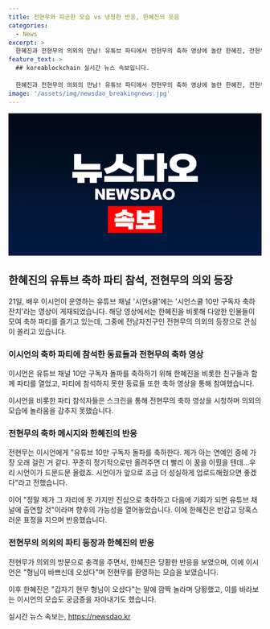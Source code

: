 ```yaml
---
title: 전현무와 피곤한 모습 vs 냉정한 반응, 한혜진의 웃음
categories:
  - News
excerpt: >
  한혜진과 전현무의 의외의 만남! 유튜브 파티에서 전현무의 축하 영상에 놀란 한혜진, 전현무의 유튜브 활동 응원 메시지에 감동. 현무의 깜짝 등장에 당황한 혜진, 팬들의 관심 집중! 한혜진과 전현무의 연인 과거와 이야기.
feature_text: >
  ## koreablockchain 실시간 뉴스 속보입니다.

  한혜진과 전현무의 의외의 만남! 유튜브 파티에서 전현무의 축하 영상에 놀란 한혜진, 전현무의 유튜브 활동 응원 메시지에 감동. 현무의 깜짝 등장에 당황한 혜진, 팬들의 관심 집중! 한혜진과 전현무의 연인 과거와 이야기.
image: '/assets/img/newsdao_breakingnews.jpg'
---
```


<p><img src="/assets/img/newsdao_breakingnews.jpg" alt="koreablockchain 속보" /></p>

<h2 data-ke-size="size26">한혜진의 유튜브 축하 파티 참석, 전현무의 의외 등장</h2>

<p data-ke-size="size16">21일, 배우 이시언이 운영하는 유튜브 채널 '시언s쿨'에는 '시언스쿨 10만 구독자 축하잔치'라는 영상이 게재되었습니다. 해당 영상에서는 한혜진을 비롯해 다양한 인물들이 모여 축하 파티를 즐기고 있는데, 그중에 전남자친구인 전현무의 의외의 등장으로 관심이 쏠리고 있습니다.</p>

<h3><b>이시언의 축하 파티에 참석한 동료들과 전현무의 축하 영상</b></h3>

<p data-ke-size="size16">이시언은 유튜브 채널 10만 구독자 돌파를 축하하기 위해 한혜진을 비롯한 친구들과 함께 파티를 열었고, 파티에 참석하지 못한 동료들 또한 축하 영상을 통해 참여했습니다.</p>

<p data-ke-size="size16">이시언을 비롯한 파티 참석자들은 스크린을 통해 전현무의 축하 영상을 시청하며 의외의 모습에 놀라움을 감추지 못했습니다.</p>

<h3><b>전현무의 축하 메시지와 한혜진의 반응</b></h3>

<p data-ke-size="size16">전현무는 이시언에게 "유튜브 10만 구독자 돌파를 축하한다. 제가 아는 연예인 중에 가장 오래 걸린 거 같다. 꾸준히 정기적으로만 올려주면 더 빨리 이 꿈을 이뤘을 텐데…우리 시언이가 드문드문 올렸죠. 시언이가 앞으로 조금 더 성실하게 업로드해줬으면 좋겠다"라고 전했습니다.</p>

<p data-ke-size="size16">이어 "정말 제가 그 자리에 못 가지만 진심으로 축하하고 다음에 기회가 되면 유튜브 채널에 출연할 것"이라며 향후의 가능성을 열어놓았습니다. 이에 한혜진은 반갑고 당혹스러운 표정을 지으며 반응했습니다.</p>

<h3><b>전현무의 의외의 파티 등장과 한혜진의 반응</b></h3>

<p data-ke-size="size16">전현무가 의외의 방문으로 충격을 주면서, 한혜진은 당황한 반응을 보였으며, 이에 이시언은 "형님이 바쁘신데 오셨다"며 전현무를 환영하는 모습을 보였습니다.</p>

<p data-ke-size="size16">이후 한혜진은 "갑자기 현무 형님이 오셨다"는 말에 깜짝 놀라며 당황했고, 이를 바라보는 이시언의 모습도 궁금증을 자아내기도 했습니다.</p>
실시간 뉴스 속보는, <a href="https://newsdao.kr" rel="dofollow">https://newsdao.kr</a>


